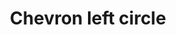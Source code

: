 ---
title: Chevron left circle
tags:
icon: chevron-left-circle
svg: '<svg xmlns="http://www.w3.org/2000/svg" width="24" height="24" fill="none" viewBox="0 0 24 24" stroke-width="1.5" stroke-linecap="round" stroke-linejoin="round" stroke="currentColor"><circle cx="12" cy="12.5" r="9"/><path d="m13.25 16-3.5-3.5 3.5-3.5"/></svg>'
---